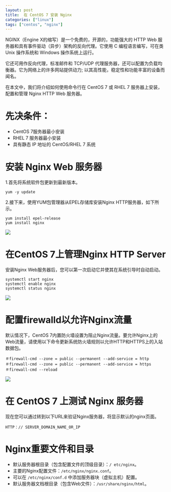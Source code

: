 ```yaml
---
layout: post
title:  在 CentOS 7 安装 Nginx
categories: ["linux"]
tags: ["centos", "nginx"]
---
```


NGINX（Engine X的缩写）是一个免费的，开源的，功能强大的 HTTP Web 服务器和具有事件驱动（异步）架构的反向代理。它使用 C 编程语言编写，可在类 Unix 操作系统和 Windows 操作系统上运行。

它还可用作反向代理，标准邮件和 TCP/UDP 代理服务器，还可以配置为负载均衡器。它为网络上的许多网站提供动力; 以其高性能，稳定性和功能丰富的设备而闻名。

在本文中，我们将介绍如何使用命令行在 CentOS 7 或 RHEL 7 服务器上安装，配置和管理 Nginx HTTP Web 服务器。

# 先决条件：

- CentOS 7服务器最小安装
- RHEL 7 服务器最小安装
- 具有静态 IP 地址的 CentOS/RHEL 7 系统

# 安装 Nginx Web 服务器

1.首先将系统软件包更新到最新版本。

```shell
yum -y update
```

2.接下来，使用YUM包管理器从EPEL存储库安装Nginx HTTP服务器，如下所示。

```shell
yum install epel-release
yum install nginx 
```

![](https://www.tecmint.com/wp-content/uploads/2017/07/Install-Nginx-on-CentOS-7.png)

# 在CentOS 7上管理Nginx HTTP Server

安装Nginx Web服务器后，您可以第一次启动它并使其在系统引导时自动启动。

```shell
systemctl start nginx
systemctl enable nginx
systemctl status nginx
```

![](https://www.tecmint.com/wp-content/uploads/2017/07/Start-and-Enable-Nginx-at-Boot.png)

# 配置firewalld以允许Nginx流量

默认情况下，CentOS 7内置防火墙设置为阻止Nginx流量。要允许Nginx上的Web流量，请使用以下命令更新系统防火墙规则以允许HTTP和HTTPS上的入站数据包。

```shell
＃firewall-cmd --zone = public --permanent --add-service = http
＃firewall-cmd --zone = public --permanent --add-service = https
＃firewall-cmd --reload
```

![](https://www.tecmint.com/wp-content/uploads/2017/08/Allow-Nginx-on-Firewalld.png)

# 在 CentOS 7 上测试 Nginx 服务器

现在您可以通过转到以下URL来验证Nginx服务器，将显示默认的nginx页面。

```shell
HTTP：// SERVER_DOMAIN_NAME_OR_IP 
```

# Nginx重要文件和目录

- 默认服务器根目录（包含配置文件的顶级目录）：`/ etc/nginx`。
- 主要的Nginx配置文件：`/etc/nginx/nginx.conf`。
- 可以在 `/etc/nginx/conf.d` 中添加服务器块（虚拟主机）配置。
- 默认服务器文档根目录（包含Web文件）：`/usr/share/nginx/html`。

